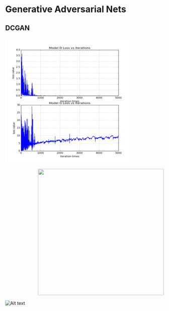 # Generative Adversarial Nets

DCGAN        
-----    
<p align="left">
  <img src = "./dcgan_res/cufs_curve/loss_curve.png?raw=true" width="400" height="400">
</p>

<p align="right">
  <img src = "./dcgan_res/cufs_samples/samples.gif?raw=true" width="400" height="400">
</p>

![Alt text](./dcgan_res/cufs_samples/samples.gif)

